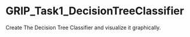 # GRIP_Task1_DecisionTreeClassifier
Create The Decision Tree Classifier and visualize it graphically.
